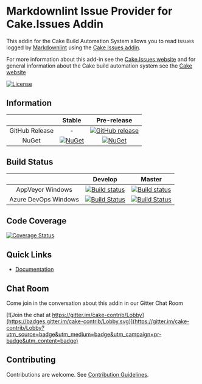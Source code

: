 # Markdownlint Issue Provider for Cake.Issues Addin

This addin for the Cake Build Automation System allows you to read issues logged by [Markdownlint]
using the [Cake Issues addin](https://github.com/cake-contrib/Cake.Issues).

For more information about this add-in see the [Cake.Issues website](https://cakeissues.net)
and for general information about the Cake build automation system see the [Cake website](http://cakebuild.net)

[![License](http://img.shields.io/:license-mit-blue.svg)](https://github.com/cake-contrib/Cake.Issues.Markdownlint/blob/feature/build/LICENSE)

## Information

| | Stable | Pre-release |
|:--:|:--:|:--:|
|GitHub Release|-|[![GitHub release](https://img.shields.io/github/release/cake-contrib/Cake.Issues.Markdownlint.svg)](https://github.com/cake-contrib/Cake.Issues.Markdownlint/releases/latest)|
|NuGet|[![NuGet](https://img.shields.io/nuget/v/Cake.Issues.Markdownlint.svg)](https://www.nuget.org/packages/Cake.Issues.Markdownlint)|[![NuGet](https://img.shields.io/nuget/vpre/Cake.Issues.Markdownlint.svg)](https://www.nuget.org/packages/Cake.Issues.Markdownlint)|

## Build Status

| | Develop | Master |
|:--:|:--:|:--:|
|AppVeyor Windows|[![Build status](https://ci.appveyor.com/api/projects/status/5tyaa96wkuy9uxqs/branch/develop?svg=true)](https://ci.appveyor.com/project/cakecontrib/cake-issues-markdownlint/branch/develop)|[![Build status](https://ci.appveyor.com/api/projects/status/5tyaa96wkuy9uxqs/branch/master?svg=true)](https://ci.appveyor.com/project/cakecontrib/cake-issues-markdownlint/branch/master)|
|Azure DevOps Windows|[![Build Status](https://dev.azure.com/cake-contrib/Cake.Issues.Markdownlint/_apis/build/status/cake-contrib.Cake.Issues.Markdownlint?branchName=develop&jobName=Windows)](https://dev.azure.com/cake-contrib/Cake.Issues.Markdownlint/_build/latest?definitionId=16&branchName=develop)|[![Build Status](https://dev.azure.com/cake-contrib/Cake.Issues.Markdownlint/_apis/build/status/cake-contrib.Cake.Issues.Markdownlint?branchName=master&jobName=Windows)](https://dev.azure.com/cake-contrib/Cake.Issues.Markdownlint/_build/latest?definitionId=16&branchName=master)|

## Code Coverage

[![Coverage Status](https://coveralls.io/repos/github/cake-contrib/Cake.Issues.Markdownlint/badge.svg?branch=develop)](https://coveralls.io/github/cake-contrib/Cake.Issues.Markdownlint?branch=develop)

## Quick Links

- [Documentation](https://cakeissues.net)

## Chat Room

Come join in the conversation about this addin in our Gitter Chat Room

[![Join the chat at https://gitter.im/cake-contrib/Lobby](https://badges.gitter.im/cake-contrib/Lobby.svg)](https://gitter.im/cake-contrib/Lobby?utm_source=badge&utm_medium=badge&utm_campaign=pr-badge&utm_content=badge)

## Contributing

Contributions are welcome. See [Contribution Guidelines](CONTRIBUTING.md).

[Markdownlint]: https://github.com/DavidAnson/markdownlint
